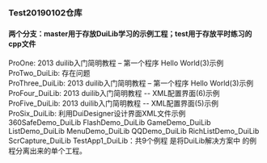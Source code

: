 ### Test20190102仓库 
#### 两个分支：master用于存放DuiLib学习的示例工程；test用于存放平时练习的cpp文件  
ProOne: 2013 duilib入门简明教程 – 第一个程序 Hello World(3)示例  
ProTwo_DuiLib: 存在问题  
ProThree_DuiLib: 2013 duilib入门简明教程 – 第一个程序 Hello World(3)示例   
ProFour_DuiLib: 2013 duilib入门简明教程 -- XML配置界面(6)示例  
ProFive_DuiLib: 2013 duilib入门简明教程 -- XML配置界面(5)示例  
ProSix_DuiLib: 利用DuiDesigner设计界面XML文件示例  
360SafeDemo_DuiLib    FlashDemo_DuiLib    GameDemo_DuiLib    ListDemo_DuiLib    MenuDemo_DuiLib
QQDemo_DuiLib    RichListDemo_DuiLib    ScrCapture_DuiLib    TestApp1_DuiLib：共9个例程 是将DuiLib解决方案中
的例程分离出来的单个工程。